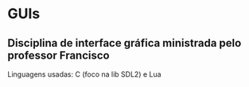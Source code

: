 # GUIs
## Disciplina de interface gráfica ministrada pelo professor Francisco
Linguagens usadas: C (foco na lib SDL2) e Lua
